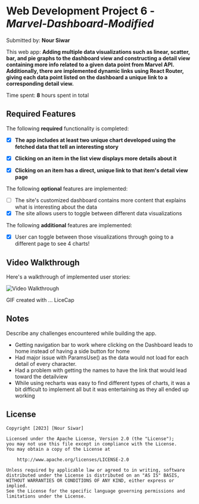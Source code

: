 # Web Development Project 6 - *Marvel-Dashboard-Modified*

Submitted by: **Nour Siwar**

This web app: **Adding multiple data visualizations such as linear, scatter, bar, and pie graphs to the dashboard view and constructing a detail view containing more info related to a given data point from Marvel API. Additionally, there are implemented dynamic links using React Router, giving each data point listed on the dashboard a unique link to a corresponding detail view.**

Time spent: **8** hours spent in total

## Required Features

The following **required** functionality is completed:

- [X] **The app includes at least two unique chart developed using the fetched data that tell an interesting story**
- [X] **Clicking on an item in the list view displays more details about it**
- [X] **Clicking on an item has a direct, unique link to that item's detail view page**


The following **optional** features are implemented:

- [ ] The site's customized dashboard contains more content that explains what is interesting about the data
- [X] The site allows users to toggle between different data visualizations

The following **additional** features are implemented:

* [X] User can toggle between those visualizations through going to a different page to see 4 charts!

## Video Walkthrough

Here's a walkthrough of implemented user stories:

<img src='http://i.imgur.com/link/to/your/gif/file.gif' title='Video Walkthrough' width='' alt='Video Walkthrough' />

<!-- Replace this with whatever GIF tool you used! -->
GIF created with ...  LiceCap

## Notes

Describe any challenges encountered while building the app.

* Getting navigation bar to work where clicking on the Dashboard leads to home instead of having a side button for home
* Had major issue with ParamsUse() as the data would not load for each detail of every character.
* Had a problem with getting the names to have the link that would lead toward the detailview
* While using recharts was easy to find different types of charts, it was a bit difficult to implement all but it was entertaining as they all ended up working

## License

    Copyright [2023] [Nour Siwar]

    Licensed under the Apache License, Version 2.0 (the "License");
    you may not use this file except in compliance with the License.
    You may obtain a copy of the License at

        http://www.apache.org/licenses/LICENSE-2.0

    Unless required by applicable law or agreed to in writing, software
    distributed under the License is distributed on an "AS IS" BASIS,
    WITHOUT WARRANTIES OR CONDITIONS OF ANY KIND, either express or implied.
    See the License for the specific language governing permissions and
    limitations under the License.
